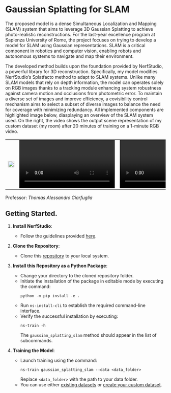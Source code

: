 # Gaussian Splatting for SLAM

The proposed model is a dense Simultaneous Localization and Mapping (SLAM) system that aims to leverage 3D Gaussian Splatting to achieve photo-realistic reconstructions. For the last-year excellence program at Sapienza University of Rome, the project focuses on trying to develop a model for SLAM using Gaussian representations. SLAM is a critical component in robotics and computer vision, enabling robots and autonomous systems to navigate and map their environment. 

The developed method builds upon the foundation provided by NerfStudio, a powerful library for 3D reconstruction. Specifically, my model modifies NerfStudio’s Splatfacto method to adapt to SLAM systems. Unlike many SLAM models that rely on depth information, the model can operates solely on RGB images thanks to a tracking module enhancing system robustness against camera motion and occlusions from photometric error. To maintain a diverse set of images and improve efficiency, a covisibility control mechanism aims to select a subset of diverse images to balance the need for coverage with minimizing redundancy. All implemented components are highlighted image below, diasplaying an overview of the SLAM system used. On the right, the video shows the output scene representation of my custom dataset (my room) after 20 minutes of training on a 1-minute RGB video.
<p align="center">
    <table>
        <tr>
            <td>
                <img src="https://github.com/alessandro-potenza/Gaussian_Splatting_SLAM/assets/61759069/1592bd44-b794-460f-b754-501145c51102" width="100%">
            </td>
            <td>
                <video src="https://github.com/alessandro-potenza/Gaussian_Splatting_SLAM/assets/61759069/f829f6ac-1f62-4308-ba8b-ba1894d31344" type="video/webm"> width="320" height="240" controls>
                </video>
            </td>
            <td>
                <video src="https://github.com/alessandro-potenza/Gaussian_Splatting_SLAM/assets/61759069/2590cd32-761f-41a1-8106-289514dddde4" type="video/webm"> width="320" height="240" controls>
                </video>
            </td>
        </tr>
    </table>
</p>



Professor: _Thomas Alessandro Ciarfuglia_

## Getting Started.


1. **Install NerfStudio**:
   - Follow the guidelines provided [here](https://docs.nerf.studio/quickstart/installation.html).

2. **Clone the Repository**:
   - Clone this [repository](https://github.com/alessandro-potenza/Gaussian_Splatting_SLAM) to your local system.

3. **Install this Repository as a Python Package**:
   - Change your directory to the cloned repository folder.
   - Initiate the installation of the package in editable mode by executing the command:
     ```
     python -m pip install -e .
     ```
   - Run `ns-install-cli` to establish the required command-line interface.
   - Verify the successful installation by executing:
     ```
     ns-train -h
     ```
     The `gaussian_splatting_slam` method should appear in the list of subcommands.

4. **Training the Model**:
   - Launch training using the command:
     ```
     ns-train gaussian_splatting_slam --data <data_folder>
     ```
     Replace `<data_folder>` with the path to your data folder.
   - You can use either [existing datasets](https://docs.nerf.studio/quickstart/existing_dataset.html) or [create your custom dataset](https://docs.nerf.studio/quickstart/custom_dataset.html).
